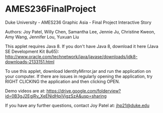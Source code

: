 # AMES236FinalProject
Duke University - AMES236 Graphic Asia - Final Project Interactive Story

Authors: Joy Patel, Willy Chen, Samantha Lee, Jennie Ju, Christine Kweon, Amy Wang, Jennifer Lou, Yuxuan Liu

This applet requires Java 8.  If you don't have Java 8, download it here (Java SE Development Kit 8u65): http://www.oracle.com/technetwork/java/javase/downloads/jdk8-downloads-2133151.html 

To use this applet, download IdentityMirror.jar and run the application on your computer.  If there are issues in regularly opening the application, try RIGHT CLICKING the application and then clicking OPEN.

Demo videos are at: https://drive.google.com/folderview?id=0B3gJ2EgjRv_XeENidHpiVjgzSzA&usp=sharing

If you have any further questions, contact Joy Patel at: jhp21@duke.edu
